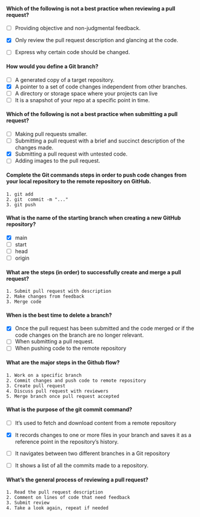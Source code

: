 #### Which of the following is not a best practice when reviewing a pull request?

- [ ] Providing objective and non-judgmental feedback.
- [x] Only review the pull request description and glancing at the code.
- [ ] Express why certain code should be changed.


#### How would you define a Git branch?

- [ ] A generated copy of a target repository.
- [x] A pointer to a set of code changes independent from other branches.
- [ ] A directory or storage space where your projects can live
- [ ] It is a snapshot of your repo at a specific point in time.

#### Which of the following is not a best practice when submitting a pull request?


- [ ] Making pull requests smaller.
- [ ] Submitting a pull request with a brief and succinct description of the changes made.
- [x] Submitting a pull request with untested code.
- [ ] Adding images to the pull request.

#### Complete the Git commands steps in order to push code changes from your local repository to the remote repository on GitHub.

    1. git add
    2. git  commit -m "..."
    3. git push

#### What is the name of the starting branch when creating a new GitHub repository?


- [x] main
- [ ] start
- [ ] head
- [ ] origin

#### What are the steps (in order) to successfully create and merge a pull request?

    1. Submit pull request with description
    2. Make changes from feedback
    3. Merge code


#### When is the best time to delete a branch?

- [x] Once the pull request has been submitted and the code merged or if the code changes on the branch are no longer relevant.
- [ ] When submitting a pull request.
- [ ] When pushing code to the remote repository

#### What are the major steps in the Github flow?

    1. Work on a specific branch
    2. Commit changes and push code to remote repository
    3. Create pull request
    4. Discuss pull request with reviewers
    5. Merge branch once pull request accepted

#### What is the purpose of the git commit command?


- [ ] It’s used to fetch and download content from a remote repository
- [x] It records changes to one or more files in your branch and saves it as a reference point in the repository’s history.
- [ ] It navigates between two different branches in a Git repository
- [ ] It shows a list of all the commits made to a repository.


#### What’s the general process of reviewing a pull request?

    1. Read the pull request description
    2. Comment on lines of code that need feedback
    3. Submit review
    4. Take a look again, repeat if needed
